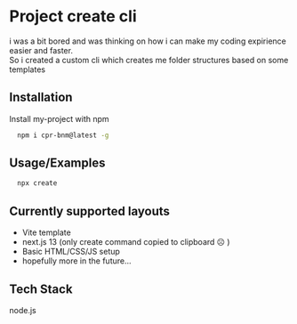 
# Project create cli

i was a bit bored and was thinking on how i can make my coding expirience easier and faster.  
So i created a custom cli which creates me folder structures based on some templates



## Installation

Install my-project with npm

```bash
  npm i cpr-bnm@latest -g
```


## Usage/Examples

```bash
  npx create
```


## Currently supported layouts

- Vite template 
- next.js 13 (only create command copied to clipboard ☹️ )
- Basic HTML/CSS/JS setup
- hopefully more in the future...


## Tech Stack

node.js